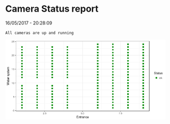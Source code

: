 Camera Status report
================
16/05/2017 - 20:28:09

    All cameras are up and running

![](camreport_files/figure-markdown_github/unnamed-chunk-2-1.png)
